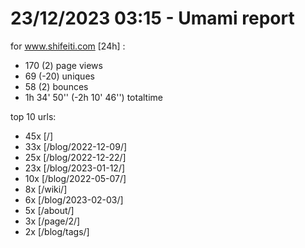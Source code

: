 # 23/12/2023 03:15 - Umami report
for www.shifeiti.com [24h] :

 - 170 (2) page views
 - 69 (-20) uniques
 - 58 (2) bounces
 - 1h 34' 50'' (-2h 10' 46'') totaltime


top 10 urls:
 - 45x [/]
 - 33x [/blog/2022-12-09/]
 - 25x [/blog/2022-12-22/]
 - 23x [/blog/2023-01-12/]
 - 10x [/blog/2022-05-07/]
 - 8x [/wiki/]
 - 6x [/blog/2023-02-03/]
 - 5x [/about/]
 - 3x [/page/2/]
 - 2x [/blog/tags/]


